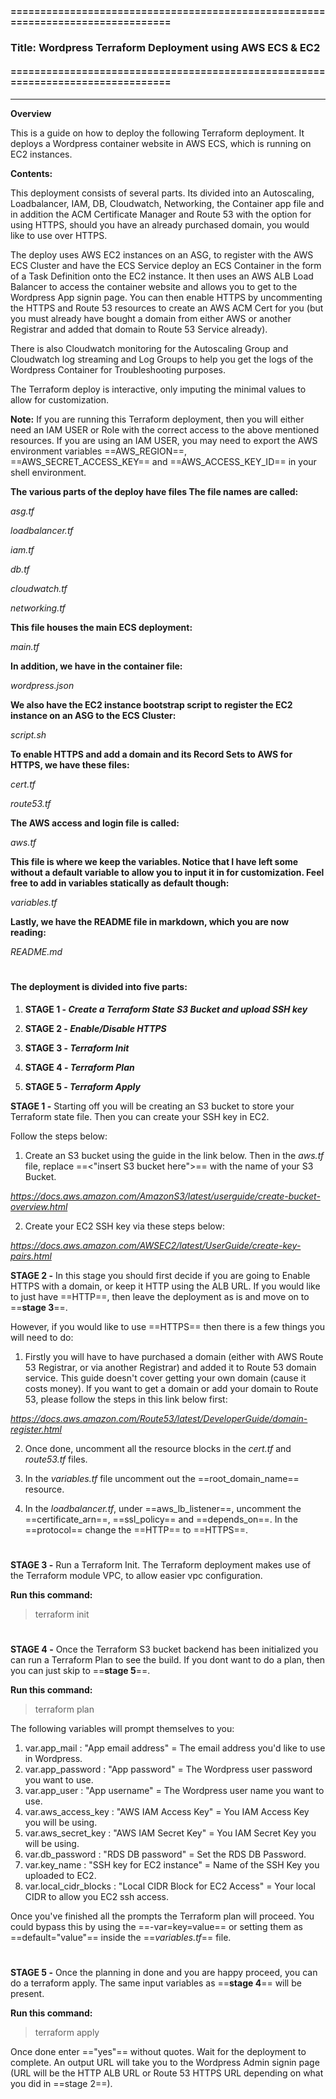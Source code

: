 #### ================================================================================

### Title: Wordpress Terraform Deployment using AWS ECS & EC2

#### ================================================================================

****

**Overview**

  

This is a guide on how to deploy the following Terraform deployment. It deploys a Wordpress container website in AWS ECS, which is running on EC2 instances.

  

**Contents:**

  

This deployment consists of several parts. Its divided into an Autoscaling, Loadbalancer, IAM, DB, Cloudwatch, Networking, the Container app file and in addition the ACM Certificate Manager and Route 53 with the option for using HTTPS, should you have an already purchased domain, you would like to use over HTTPS. 

The deploy uses AWS EC2 instances on an ASG, to register with the AWS ECS Cluster and have the ECS Service deploy an ECS Container in the form of a Task Definition onto the EC2 instance. It then uses an AWS ALB Load Balancer to access the container website and allows you to get to the Wordpress App signin page. You can then enable HTTPS by uncommenting the HTTPS and Route 53 resources to create an AWS ACM Cert for you (but you must already have bought a domain from either AWS or another Registrar and added that domain to Route 53 Service already).

There is also Cloudwatch monitoring for the Autoscaling Group and Cloudwatch log streaming and Log Groups to help you get the logs of the Wordpress Container for Troubleshooting purposes.

The Terraform deploy is interactive, only imputing the minimal values to allow for customization.


**Note:** If you are running this Terraform deployment, then you will either need an IAM USER or Role with the correct access to the above mentioned resources. If you are using an IAM USER, you may need to export the AWS environment variables ==AWS_REGION==, ==AWS_SECRET_ACCESS_KEY== and ==AWS_ACCESS_KEY_ID== in your shell environment.

  

**The various parts of the deploy have files The file names are called:**

*asg.tf*

*loadbalancer.tf*

*iam.tf*

*db.tf*

*cloudwatch.tf*

*networking.tf*

**This file houses the main ECS deployment:**

*main.tf*

**In addition, we have in the container file:**

 *wordpress.json*

**We also have the EC2 instance bootstrap script to register the EC2 instance on an ASG to the ECS Cluster:**

  *script.sh*

  **To enable HTTPS and add a domain and its Record Sets to AWS for HTTPS, we have these files:**

*cert.tf*

*route53.tf*

**The AWS access and login file is called:**

*aws.tf*

**This file is where we keep the variables. Notice that I have left some without a default variable to allow you to input it in for customization. Feel free to add in variables statically as default though:**

*variables.tf*

**Lastly, we have the README file in markdown, which you are now reading:**

*README.md*

#

#### The deployment is divided into five parts:

  
1. **STAGE 1 - _Create a Terraform State S3 Bucket and upload SSH key_**

2.  **STAGE 2 - _Enable/Disable HTTPS_**

3.  **STAGE 3 - _Terraform Init_**

4.  **STAGE 4 - _Terraform Plan_**

5. **STAGE 5 - _Terraform Apply_**

**STAGE 1 -** Starting off you will be creating an S3 bucket to store your Terraform state file. Then you can create your SSH key in EC2. 

Follow the steps below:
1. Create an S3 bucket using the guide in the link below. Then in the *aws.tf* file, replace ==<"insert S3 bucket here">== with the name of your S3 Bucket.

*https://docs.aws.amazon.com/AmazonS3/latest/userguide/create-bucket-overview.html*

2. Create your EC2 SSH key via these steps below:

*https://docs.aws.amazon.com/AWSEC2/latest/UserGuide/create-key-pairs.html*

**STAGE 2 -** In this stage you should first decide if you are going to Enable HTTPS with a domain, or keep it HTTP using the ALB URL. If you would like to just have ==HTTP==, then leave the deployment as is and move on to ==**stage 3**==.

However, if you would like to use ==HTTPS== then there is a few things you will need to do:

1. Firstly you will have to have purchased  a domain (either with AWS Route 53 Registrar, or via another Registrar) and added it to Route 53 domain service. This guide doesn't cover getting your own domain (cause it costs money). If you want to get a domain or add your domain to Route 53, please follow the steps in this link below first:

*https://docs.aws.amazon.com/Route53/latest/DeveloperGuide/domain-register.html*

2. Once done, uncomment all the resource blocks in the *cert.tf* and *route53.tf* files.

3. In the *variables.tf* file uncomment out the ==root_domain_name== resource.

4. In the *loadbalancer.tf*, under ==aws_lb_listener==, uncomment the ==certificate_arn==, ==ssl_policy== and ==depends_on==. In the ==protocol== change the ==HTTP== to ==HTTPS==.

#

**STAGE 3 -** Run a Terraform Init. The Terraform deployment makes use of the Terraform module VPC, to allow easier vpc configuration.

 **Run this command:**

> terraform init

#

**STAGE 4 -** Once the Terraform S3 bucket backend has been initialized you can run a Terraform Plan to see the build. If you dont want to do a plan, then you can just skip to ==**stage 5**==.

 **Run this command:**

> terraform plan

The following variables will prompt themselves to you:

1. var.app_mail : "App email address" = The email address you'd like to use in Wordpress. 
2. var.app_password : "App password" = The Wordpress user password you want to use. 
3. var.app_user : "App username" = The Wordpress user name you want to use.
4. var.aws_access_key : "AWS IAM Access Key" = You IAM Access Key you will be using.
5. var.aws_secret_key : "AWS IAM Secret Key" = You IAM Secret Key you will be using.
6. var.db_password : "RDS DB password" = Set the RDS DB Password.
7. var.key_name : "SSH key for EC2 instance" = Name of the SSH Key you uploaded to EC2.
8. var.local_cidr_blocks : "Local CIDR Block for EC2 Access" = Your local CIDR to allow you EC2 ssh access.

Once you've finished all the prompts the Terraform plan will proceed. You could bypass this by using the ==-var=key=value== or setting them as ==default="value"== inside the ==*variables.tf*== file.

#

  
**STAGE 5 -** Once the planning in done and you are happy proceed, you can do a terraform apply. The same input variables as ==**stage 4**== will be present.

 **Run this command:**

> terraform apply

Once done enter =="yes"== without quotes. Wait for the deployment to complete. An output URL will take you to the Wordpress Admin signin page (URL will be the HTTP ALB URL or Route 53 HTTPS URL depending on what you did in ==stage 2==).
#


